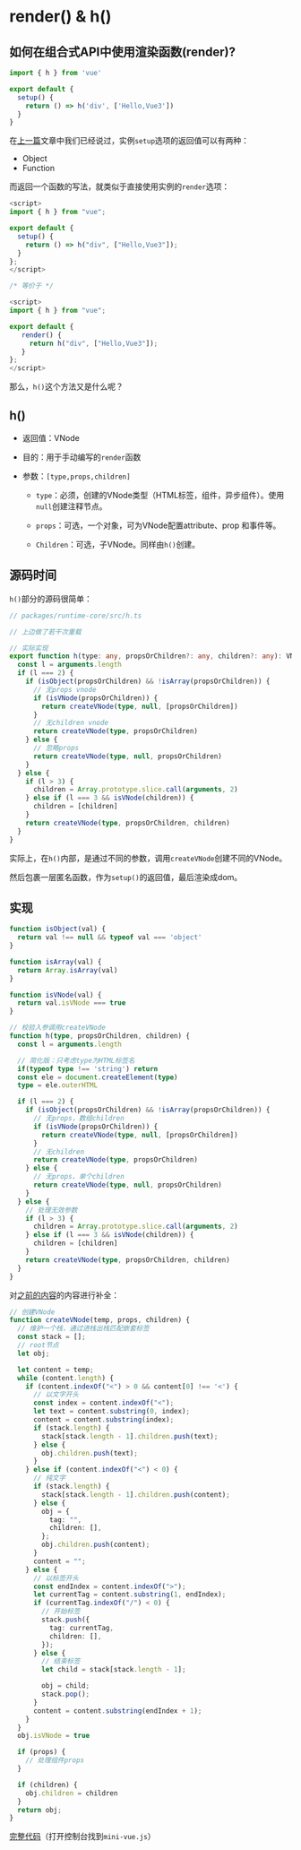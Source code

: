 # render() & h()

## 如何在组合式API中使用渲染函数(render)?

```typescript
import { h } from 'vue'

export default {
  setup() {
    return () => h('div', ['Hello,Vue3'])
  }
}
```

在[上一篇](https://juejin.im/post/6894182826913202189/)文章中我们已经说过，实例`setup`选项的返回值可以有两种：

- Object
- Function

而返回一个函数的写法，就类似于直接使用实例的`render`选项：

```typescript
<script>
import { h } from "vue";

export default {
  setup() {
    return () => h("div", ["Hello,Vue3"]);
  }
};
</script>

/* 等价于 */

<script>
import { h } from "vue";

export default {
   render() {
     return h("div", ["Hello,Vue3"]);
   }
};
</script>
```

那么，`h()`这个方法又是什么呢？



## h()

- 返回值：VNode

- 目的：用于手动编写的`render`函数

- 参数：`[type,props,children]`

  - `type`：必须，创建的VNode类型（HTML标签，组件，异步组件）。使用`null`创建注释节点。

  - `props`：可选，一个对象，可为VNode配置attribute、prop 和事件等。
  - `Children`：可选，子VNode。同样由`h()`创建。



## 源码时间

`h()`部分的源码很简单：

```typescript
// packages/runtime-core/src/h.ts 

// 上边做了若干次重载

// 实际实现
export function h(type: any, propsOrChildren?: any, children?: any): VNode {
  const l = arguments.length
  if (l === 2) {
    if (isObject(propsOrChildren) && !isArray(propsOrChildren)) {
      // 无props vnode
      if (isVNode(propsOrChildren)) {
        return createVNode(type, null, [propsOrChildren])
      }
      // 无children vnode
      return createVNode(type, propsOrChildren)
    } else {
      // 忽略props
      return createVNode(type, null, propsOrChildren)
    }
  } else {
    if (l > 3) {
      children = Array.prototype.slice.call(arguments, 2)
    } else if (l === 3 && isVNode(children)) {
      children = [children]
    }
    return createVNode(type, propsOrChildren, children)
  }
}
```

实际上，在`h()`内部，是通过不同的参数，调用`createVNode`创建不同的VNode。

然后包裹一层匿名函数，作为`setup()`的返回值，最后渲染成dom。



## 实现

```typescript
function isObject(val) {
  return val !== null && typeof val === 'object'
}

function isArray(val) {
  return Array.isArray(val)
}

function isVNode(val) {
  return val.isVNode === true
}

// 校验入参调用createVNode
function h(type, propsOrChildren, children) {
  const l = arguments.length

  // 简化版：只考虑type为HTML标签名
  if(typeof type !== 'string') return
  const ele = document.createElement(type)
  type = ele.outerHTML

  if (l === 2) {
    if (isObject(propsOrChildren) && !isArray(propsOrChildren)) {
      // 无props，数组children
      if (isVNode(propsOrChildren)) {
        return createVNode(type, null, [propsOrChildren])
      }
      // 无children
      return createVNode(type, propsOrChildren)
    } else {
      // 无props，单个children
      return createVNode(type, null, propsOrChildren)
    }
  } else {
    // 处理无效参数
    if (l > 3) {
      children = Array.prototype.slice.call(arguments, 2)
    } else if (l === 3 && isVNode(children)) {
      children = [children]
    }
    return createVNode(type, propsOrChildren, children)
  }
}
```

对[之前的内容](https://juejin.im/post/6891589578008821767)的内容进行补全：

```typescript
// 创建VNode
function createVNode(temp, props, children) {
  // 维护一个栈，通过进栈出栈匹配嵌套标签
  const stack = [];
  // root节点
  let obj;

  let content = temp;
  while (content.length) {
    if (content.indexOf("<") > 0 && content[0] !== '<') {
      // 以文字开头
      const index = content.indexOf("<");
      let text = content.substring(0, index);
      content = content.substring(index);
      if (stack.length) {
        stack[stack.length - 1].children.push(text);
      } else {
        obj.children.push(text);
      }
    } else if (content.indexOf("<") < 0) {
      // 纯文字
      if (stack.length) {
        stack[stack.length - 1].children.push(content);
      } else {
        obj = {
          tag: "",
          children: [],
        };
        obj.children.push(content);
      }
      content = "";
    } else {
      // 以标签开头
      const endIndex = content.indexOf(">");
      let currentTag = content.substring(1, endIndex);
      if (currentTag.indexOf("/") < 0) {
        // 开始标签
        stack.push({
          tag: currentTag,
          children: [],
        });
      } else {
        // 结束标签
        let child = stack[stack.length - 1];

        obj = child;
        stack.pop();
      }
      content = content.substring(endIndex + 1);
    }
  }
  obj.isVNode = true

  if (props) {
    // 处理组件props
  }

  if (children) {
    obj.children = children
  }
  return obj;
}
```

[完整代码](http://elecat.cool/demo3/index.html)（打开控制台找到`mini-vue.js`）

